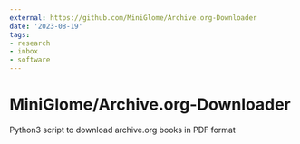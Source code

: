 ```yaml
---
external: https://github.com/MiniGlome/Archive.org-Downloader
date: '2023-08-19'
tags:
- research
- inbox
- software
---
```


# MiniGlome/Archive.org-Downloader

Python3 script to download archive.org books in PDF format
